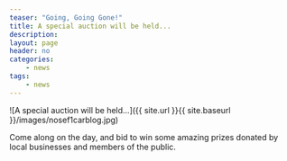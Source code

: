 ```yaml
---
teaser: "Going, Going Gone!"
title: A special auction will be held...
description:
layout: page
header: no
categories:
    - news
tags:
    - news
---
```


![A special auction will be held...]({{ site.url }}{{ site.baseurl }}/images/nosef1carblog.jpg)

Come along on the day, and bid to win some amazing prizes donated by local businesses and members of the public.
